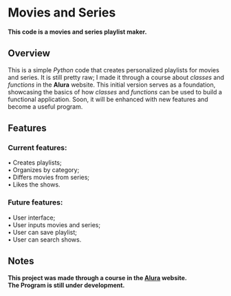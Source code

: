 # Movies and Series
**This code is a movies and series playlist maker.**

## Overview
This is a simple *Python* code that creates personalized playlists for movies and series. It is still pretty raw; I made it through a course about *classes* and *functions* in the **Alura** website. This initial version serves as a foundation, showcasing the basics of how *classes* and *functions* can be used to build a functional application. Soon, it will be enhanced with new features and become a useful program.

## Features
### Current features:<br>
• Creates playlists;<br>
• Organizes by category;<br>
• Differs movies from series;<br>
• Likes the shows.

### Future features:<br>
• User interface;<br>
• User inputs movies and series;<br>
• User can save playlist;<br>
• User can search shows.

## Notes
**This project was made through a course in the [Alura](https://www.alura.com.br/) website.<br>
The Program is still under development.**
